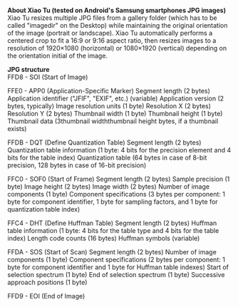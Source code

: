 <p align="left">
  <strong>About Xiao Tu (tested on Android's Samsung smartphones JPG images)</strong>
  <br/>
  Xiao Tu resizes multiple JPG files from a gallery folder (which has to be called "imagedir" on the Desktop) while maintaining the original orientation of the image (portrait or landscape). Xiao Tu automatically performs a centered crop to fit a 16:9 or 9:16 aspect ratio, then resizes images to a resolution of 1920×1080 (horizontal) or 1080×1920 (vertical) depending on the orientation initial of the image.
</p>

<p align="left">
  <strong>JPG structure</strong>
  <br/>
  FFD8 - SOI (Start of Image)

  FFE0 - APP0 (Application-Specific Marker)
  Segment length (2 bytes)
  Application identifier ("JFIF", "EXIF", etc.) (variable)
  Application version (2 bytes, typically)
  Image resolution units (1 byte)
  Resolution X (2 bytes)
  Resolution Y (2 bytes)
  Thumbnail width (1 byte)
  Thumbnail height (1 byte)
  Thumbnail data (3thumbnail widththumbnail height bytes, if a thumbnail exists)
  
  FFDB - DQT (Define Quantization Table)
  Segment length (2 bytes)
  Quantization table information (1 byte: 4 bits for the precision element and 4 bits for the table index)
  Quantization table (64 bytes in case of 8-bit precision, 128 bytes in case of 16-bit precision)
  
  FFC0 - SOF0 (Start of Frame)
  Segment length (2 bytes)
  Sample precision (1 byte)
  Image height (2 bytes)
  Image width (2 bytes)
  Number of image components (1 byte)
  Component specifications (3 bytes per component: 1 byte for component identifier, 1 byte for sampling factors, and 1 byte for quantization table index)
  
  FFC4 - DHT (Define Huffman Table)
  Segment length (2 bytes)
  Huffman table information (1 byte: 4 bits for the table type and 4 bits for the table index)
  Length code counts (16 bytes)
  Huffman symbols (variable)
  
  FFDA - SOS (Start of Scan)
  Segment length (2 bytes)
  Number of image components (1 byte)
  Component specifications (2 bytes per component: 1 byte for component identifier and 1 byte for Huffman table indexes)
  Start of selection spectrum (1 byte)
  End of selection spectrum (1 byte)
  Successive approach positions (1 byte)
  
  FFD9 - EOI (End of Image)
</p>
